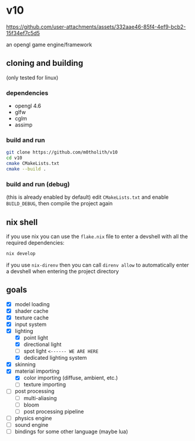 # v10

https://github.com/user-attachments/assets/332aae46-85f4-4ef9-bcb2-15f34ef7c5d5

an opengl game engine/framework
## cloning and building
(only tested for linux)
### dependencies
- opengl 4.6
- glfw
- cglm
- assimp
### build and run
```bash
git clone https://github.com/m0tholith/v10
cd v10
cmake CMakeLists.txt
cmake --build .
```
### build and run (debug)
(this is already enabled by default)
edit `CMakeLists.txt` and enable `BUILD_DEBUG`, then compile the project again
## nix shell
if you use nix you can use the `flake.nix` file to enter a devshell with all the required dependencies:
```bash
nix develop
```
if you use `nix-direnv` then you can call `direnv allow` to automatically enter a devshell when entering the project directory
## goals
- [X] model loading
- [X] shader cache
- [X] texture cache
- [X] input system
- [X] lighting
    - [X] point light
    - [X] directional light
    - [ ] spot light `<------ WE ARE HERE`
    - [X] dedicated lighting system
- [X] skinning
- [X] material importing
    - [X] color importing (diffuse, ambient, etc.)
    - [ ] texture importing
- [ ] post processing
    - [ ] multi-aliasing
    - [ ] bloom
    - [ ] post processing pipeline
- [ ] physics engine
- [ ] sound engine
- [ ] bindings for some other language (maybe lua)

